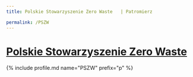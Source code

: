 ```yaml
---
title: Polskie Stowarzyszenie Zero Waste   | Patromierz

permalink: /PSZW
---
```


# [Polskie Stowarzyszenie Zero Waste  ](https://patronite.pl/PSZW)

{% include profile.md name="PSZW" prefix="p" %}
